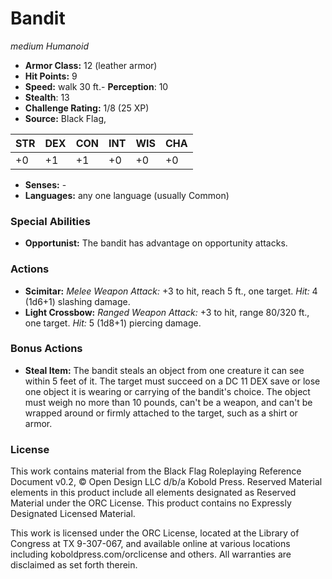 # Bandit

*medium* *Humanoid*

- **Armor Class:** 12 (leather armor)
- **Hit Points:** 9 
- **Speed:** walk 30 ft.- **Perception**: 10
- **Stealth**: 13
- **Challenge Rating:** 1/8 (25 XP)
- **Source:** Black Flag,

| STR | DEX | CON | INT | WIS | CHA |
| --- | --- | --- | --- | --- | --- |
| +0 | +1 | +1 | +0 | +0 | +0 |

- **Senses:** -
- **Languages:** any one language (usually Common)

### Special Abilities

- **Opportunist:** The bandit has advantage on opportunity attacks.

### Actions

- **Scimitar:** _Melee Weapon Attack:_ +3 to hit, reach 5 ft., one target. _Hit:_ 4 (1d6+1) slashing damage.
- **Light Crossbow:** _Ranged Weapon Attack:_ +3 to hit, range 80/320 ft., one target. _Hit:_ 5 (1d8+1) piercing damage.

### Bonus Actions

- **Steal Item:** The bandit steals an object from one creature it can see within 5 feet of it. The target must succeed on a DC 11 DEX save or lose one object it is wearing or carrying of the bandit's choice. The object must weigh no more than 10 pounds, can't be a weapon, and can't be wrapped around or firmly attached to the target, such as a shirt or armor.


### License

This work contains material from the Black Flag Roleplaying Reference Document v0.2, © Open Design LLC d/b/a Kobold Press. Reserved Material elements in this product include all elements designated as Reserved Material under the ORC License. This product contains no Expressly Designated Licensed Material.

This work is licensed under the ORC License, located at the Library of Congress at TX 9-307-067, and available online at various locations including koboldpress.com/orclicense and others. All warranties are disclaimed as set forth therein.
